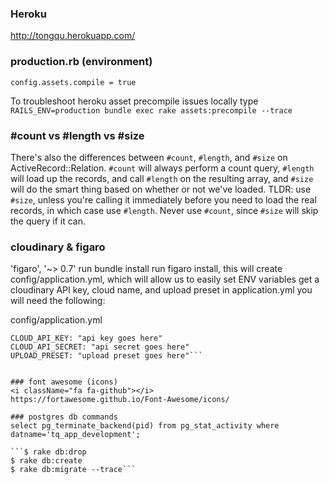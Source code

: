 ### Heroku
http://tongqu.herokuapp.com/

### production.rb (environment)
`config.assets.compile = true`

To troubleshoot heroku asset precompile issues locally type `RAILS_ENV=production bundle exec rake assets:precompile --trace`


### #count vs #length vs #size
There's also the differences between `#count`, `#length`, and `#size` on ActiveRecord::Relation. `#count` will always perform a count query, `#length` will load up the records, and call `#length` on the resulting array, and `#size` will do the smart thing based on whether or not we've loaded. TLDR: use `#size`, unless you're calling it immediately before you need to load the real records, in which case use `#length`. Never use `#count`, since `#size` will skip the query if it can.


### cloudinary & figaro
'figaro', '~> 0.7'
run bundle install
run figaro install, this will create config/application.yml, which will allow us to easily set ENV variables
get a cloudinary API key, cloud name, and upload preset
in application.yml you will need the following:

config/application.yml
```CLOUD_NAME: "cloud name goes here"
CLOUD_API_KEY: "api key goes here"
CLOUD_API_SECRET: "api secret goes here"
UPLOAD_PRESET: "upload preset goes here"```


### font awesome (icons)
<i className="fa fa-github"></i>
https://fortawesome.github.io/Font-Awesome/icons/

### postgres db commands
select pg_terminate_backend(pid) from pg_stat_activity where datname='tq_app_development';

```$ rake db:drop
$ rake db:create
$ rake db:migrate --trace```
